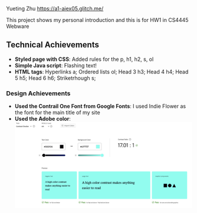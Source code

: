 Yueting Zhu
https://a1-aiex05.glitch.me/

This project shows my personal introduction and this is for HW1 in CS4445 Webware

## Technical Achievements
- **Styled page with CSS**: Added rules for the p, h1, h2, s, ol
- **Simple Java script**: Flashing text!
- **HTML tags**: Hyperlinks a; Ordered lists ol; Head 3 h3; Head 4 h4; Head 5 h5; Head 6 h6; Striketrhough s;


### Design Achievements
- **Used the Contrail One Font from Google Fonts**: I used Indie Flower as the font for the main title of my site
- **Used the Adobe color**: ![Screenshot](Color_plate.png)
